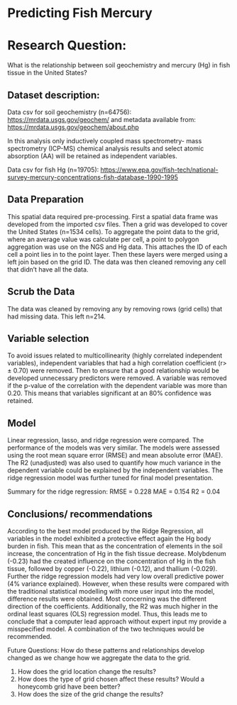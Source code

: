 # Predicting Fish Mercury
# Research Question: 
What is the relationship between soil geochemistry and mercury (Hg) in fish tissue in the United States?

## Dataset description:
Data csv for soil geochemistry (n=64756): https://mrdata.usgs.gov/geochem/ and metadata available from: https://mrdata.usgs.gov/geochem/about.php

In this analysis only inductively coupled mass spectrometry- mass spectrometry (ICP-MS) chemical analysis results and select atomic absorption (AA) will be retained as independent variables.

Data csv for fish Hg (n=19705): https://www.epa.gov/fish-tech/national-survey-mercury-concentrations-fish-database-1990-1995

## Data Preparation
This spatial data required pre-processing. First a spatial data frame was developed from the imported csv files. Then a grid was developed to cover the United States (n=1534 cells). To aggregate the point data to the grid, where an average value was calculate per cell, a point to polygon aggregation was use on the NGS and Hg data. This attaches the ID of each cell a point lies in to the point layer. Then these layers were merged using a left join based on the grid ID. The data was then cleaned removing any cell that didn’t have all the data. 

## Scrub the Data
The data was cleaned by removing any by removing rows (grid cells) that had missing data. This left n=214.

## Variable selection
To avoid issues related to multicollinearity (highly correlated independent variables), independent variables that had a high correlation coefficient (r> ± 0.70) were removed. Then to ensure that a good relationship would be developed unnecessary predictors were removed. A variable was removed if the p-value of the correlation with the dependent variable was more than 0.20. This means that variables significant at an 80% confidence was retained. 

## Model
Linear regression, lasso, and ridge regression were compared. The performance of the models was very similar. The models were assessed using the root mean square error (RMSE) and mean absolute error (MAE). The R2 (unadjusted) was also used to quantify how much variance in the dependent variable could be explained by the independent variables. The ridge regression model was further tuned for final model presentation. 

Summary for the ridge regression:
RMSE = 0.228
MAE =  0.154
R2 = 0.04

## Conclusions/ recommendations
According to the best model produced by the Ridge Regression, all variables in the model exhibited a protective effect again the Hg body burden in fish. This mean that as the concentration of elements in the soil increase, the concentration of Hg in the fish tissue decrease. Molybdenum (-0.23) had the created influence on the concentration of Hg in the fish tissue, followed by copper (-0.22), lithium (-0.12), and thallium (-0.029). Further the ridge regression models had very low overall predictive power (4% variance explained). However, when these results were compared with the traditional statistical modelling with more user input into the model, difference results were obtained. Most concerning was the different direction of the coefficients. Additionally, the R2 was much higher in the ordinal least squares  (OLS) regression model. Thus, this leads me to conclude that a computer lead approach without expert input my provide a misspecified model. A combination of the two techniques would be recommended. 

Future Questions:
How do these patterns and relationships develop changed as we change how we aggregate the data to the grid.
1.	How does the grid location change the results?
2.	How does the type of grid chosen affect these results? Would a honeycomb grid have been better?
3.	How does the size of the grid change the results?



